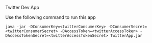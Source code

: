 Twitter Dev App

Use the following command to run this app

`java -jar -DConsumerKey=<twitterConsumerKey> -DConsumerSecret=<twitterConsumerSecret> -DAccessToken=<twitterAccessToken> -DAccessTokenSecret=<twitterAccessTokenSecret> TwitterApp.jar 
`